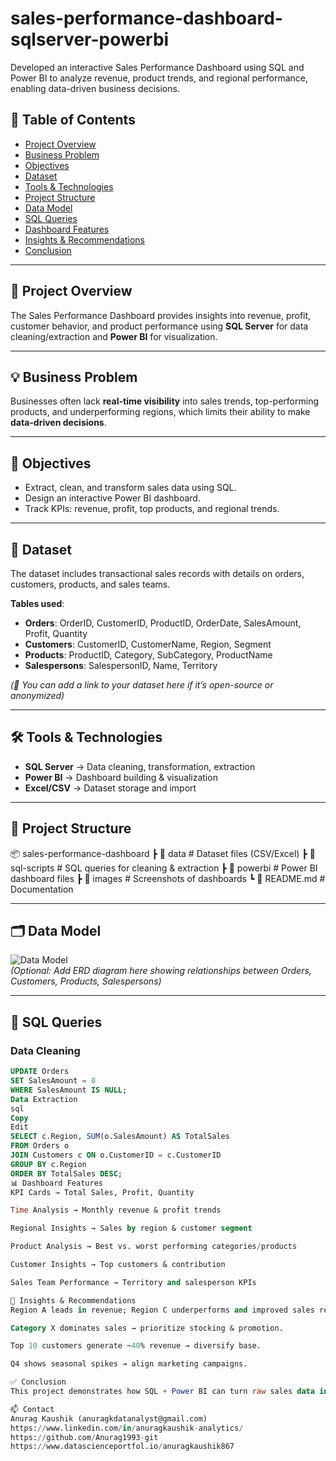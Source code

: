 # sales-performance-dashboard-sqlserver-powerbi

Developed an interactive Sales Performance Dashboard using SQL and Power BI to analyze revenue, product trends, and regional performance, enabling data-driven business decisions.

## 📑 Table of Contents
- [Project Overview](#-project-overview)  
- [Business Problem](#-business-problem)  
- [Objectives](#-objectives)  
- [Dataset](#-dataset)  
- [Tools & Technologies](#-tools--technologies)  
- [Project Structure](#-project-structure)  
- [Data Model](#-data-model)  
- [SQL Queries](#-sql-queries)  
- [Dashboard Features](#-dashboard-features)  
- [Insights & Recommendations](#-insights--recommendations)  
- [Conclusion](#-conclusion)  

---

## 📝 Project Overview
The Sales Performance Dashboard provides insights into revenue, profit, customer behavior, and product performance using **SQL Server** for data cleaning/extraction and **Power BI** for visualization.  

---

## 💡 Business Problem
Businesses often lack **real-time visibility** into sales trends, top-performing products, and underperforming regions, which limits their ability to make **data-driven decisions**.  

---

## 🎯 Objectives
- Extract, clean, and transform sales data using SQL.  
- Design an interactive Power BI dashboard.  
- Track KPIs: revenue, profit, top products, and regional trends.  

---

## 📂 Dataset
The dataset includes transactional sales records with details on orders, customers, products, and sales teams.  

**Tables used**:  
- **Orders**: OrderID, CustomerID, ProductID, OrderDate, SalesAmount, Profit, Quantity  
- **Customers**: CustomerID, CustomerName, Region, Segment  
- **Products**: ProductID, Category, SubCategory, ProductName  
- **Salespersons**: SalespersonID, Name, Territory  

*(📌 You can add a link to your dataset here if it’s open-source or anonymized)*  

---

## 🛠️ Tools & Technologies
- **SQL Server** → Data cleaning, transformation, extraction  
- **Power BI** → Dashboard building & visualization  
- **Excel/CSV** → Dataset storage and import  

---

## 📂 Project Structure
📦 sales-performance-dashboard
┣ 📂 data # Dataset files (CSV/Excel)
┣ 📂 sql-scripts # SQL queries for cleaning & extraction
┣ 📂 powerbi # Power BI dashboard files
┣ 📂 images # Screenshots of dashboards
┗ 📜 README.md # Documentation

---

## 🗂️ Data Model
![Data Model](images/data_model.png)  
*(Optional: Add ERD diagram here showing relationships between Orders, Customers, Products, Salespersons)*  

---

## 🧹 SQL Queries

### Data Cleaning
```sql
UPDATE Orders
SET SalesAmount = 0
WHERE SalesAmount IS NULL;
Data Extraction
sql
Copy
Edit
SELECT c.Region, SUM(o.SalesAmount) AS TotalSales
FROM Orders o
JOIN Customers c ON o.CustomerID = c.CustomerID
GROUP BY c.Region
ORDER BY TotalSales DESC;
📊 Dashboard Features
KPI Cards → Total Sales, Profit, Quantity

Time Analysis → Monthly revenue & profit trends

Regional Insights → Sales by region & customer segment

Product Analysis → Best vs. worst performing categories/products

Customer Insights → Top customers & contribution

Sales Team Performance → Territory and salesperson KPIs

🔎 Insights & Recommendations
Region A leads in revenue; Region C underperforms and improved sales reporting speed by 40%.

Category X dominates sales → prioritize stocking & promotion.

Top 10 customers generate ~40% revenue → diversify base.

Q4 shows seasonal spikes → align marketing campaigns.

✅ Conclusion
This project demonstrates how SQL + Power BI can turn raw sales data into actionable insights, empowering businesses to make smarter, data-driven decisions.

📫 Contact
Anurag Kaushik (anuragkdatanalyst@gmail.com)
https://www.linkedin.com/in/anuragkaushik-analytics/
https://github.com/Anurag1993-git
https://www.datascienceportfol.io/anuragkaushik867

























